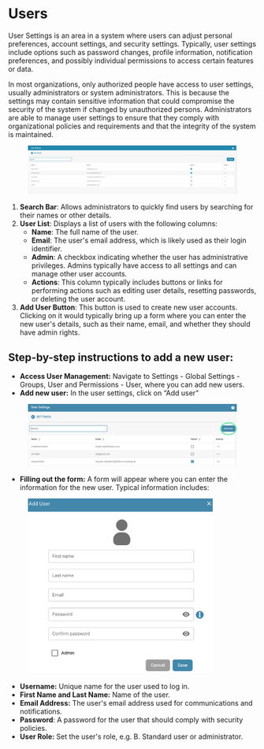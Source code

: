 # Users

User Settings is an area in a system where users can adjust personal preferences, account settings, and security settings. Typically, user settings include options such as password changes, profile information, notification preferences, and possibly individual permissions to access certain features or data.

In most organizations, only authorized people have access to user settings, usually administrators or system administrators. This is because the settings may contain sensitive information that could compromise the security of the system if changed by unauthorized persons. Administrators are able to manage user settings to ensure that they comply with organizational policies and requirements and that the integrity of the system is maintained.

<figure><img src="../../../../../.gitbook/assets/Bildschirmfoto 2024-05-08 um 08.21.48.png" alt=""><figcaption></figcaption></figure>

1. **Search Bar**: Allows administrators to quickly find users by searching for their names or other details.
2. **User List**: Displays a list of users with the following columns:
   * **Name**: The full name of the user.
   * **Email**: The user's email address, which is likely used as their login identifier.
   * **Admin**: A checkbox indicating whether the user has administrative privileges. Admins typically have access to all settings and can manage other user accounts.
   * **Actions**: This column typically includes buttons or links for performing actions such as editing user details, resetting passwords, or deleting the user account.
3. **Add User Button**: This button is used to create new user accounts. Clicking on it would typically bring up a form where you can enter the new user's details, such as their name, email, and whether they should have admin rights.

## Step-by-step instructions to add a new user:

* **Access User Management:** Navigate to Settings - Global Settings - Groups, User and Permissions - User, where you can add new users.
* **Add new user:** In the user settings, click on “Add user”

<figure><img src="../../../../../.gitbook/assets/Bildschirmfoto 2024-05-16 um 21.29.13.png" alt=""><figcaption></figcaption></figure>

* **Filling out the form:** A form will appear where you can enter the information for the new user. Typical information includes:

<figure><img src="../../../../../.gitbook/assets/Bildschirmfoto 2024-05-16 um 21.39.56.png" alt="" width="375"><figcaption></figcaption></figure>

* **Username:** Unique name for the user used to log in.
* **First Name and Last Name:** Name of the user.
* **Email Address:** The user's email address used for communications and notifications.
* **Password**: A password for the user that should comply with security policies.
* **User Role:** Set the user's role, e.g. B. Standard user or administrator.
